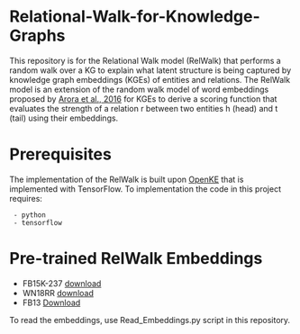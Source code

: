 # Relational-Walk-for-Knowledge-Graphs

This repository is for the Relational Walk model (RelWalk) that performs a random walk over a KG to explain what latent structure is being captured by knowledge graph embeddings (KGEs) of entities and relations. The RelWalk model is an extension of the random walk model of word embeddings proposed by [Arora et al., 2016](https://arxiv.org/abs/1502.03520) for KGEs to derive a scoring function that evaluates the strength of a relation r between two entities h (head) and t (tail) using their embeddings.

# Prerequisites 

The implementation of the RelWalk is built upon [OpenKE](https://github.com/thunlp/OpenKE/tree/OpenKE-Tensorflow1.0) that is implemented with TensorFlow. To implementation the code in this project requires:


     - python 
     - tensorflow

# Pre-trained RelWalk Embeddings
- FB15K-237 [download](https://www.dropbox.com/s/nc20558oanw92gt/FB15K237_KGEs_d100.npy?dl=0)
- WN18RR [download](https://www.dropbox.com/s/8td36bh5t7eo9df/WN18RR_KGEs_d100.npy?dl=0)
- FB13 [Download](https://www.dropbox.com/s/fg8mikh2twzqbzo/FB13_KGEs_d100.npy?dl=0)

To read the embeddings, use Read_Embeddings.py script in this repository. 

